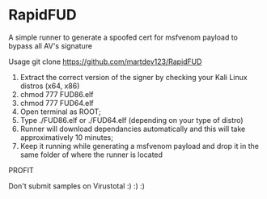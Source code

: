# RapidFUD
A simple runner to generate a spoofed cert for msfvenom payload to bypass all AV's signature

Usage
git clone https://github.com/martdev123/RapidFUD

1) Extract the correct version of the signer by checking your Kali Linux distros (x64, x86)
2) chmod 777 FUD86.elf
3) chmod 777 FUD64.elf
4) Open terminal as ROOT;
5)  Type ./FUD86.elf or ./FUD64.elf (depending on your type of distro)
6)  Runner will download dependancies automatically and this will take approximatively 10 minutes;
7)  Keep it running while generating a msfvenom payload and drop it in the same folder of where the runner is located

PROFIT

Don't submit samples on Virustotal :) :) :)
